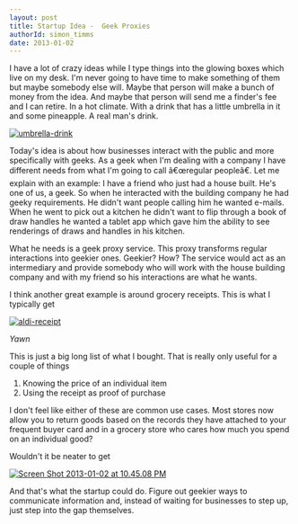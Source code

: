 ```yaml
---
layout: post
title: Startup Idea -  Geek Proxies
authorId: simon_timms
date: 2013-01-02
---
```


I have a lot of crazy ideas while I type things into the glowing boxes which live on my desk. I'm never going to have time to make something of them but maybe somebody else will. Maybe that person will make a bunch of money from the idea. And maybe that person will send me a finder's fee and I can retire. In a hot climate. With a drink that has a little umbrella in it and some pineapple. A real man's drink.

[![umbrella-drink](http://stimms.files.wordpress.com/2013/01/umbrella-drink.jpg?w=278)](http://stimms.wordpress.com/2013/01/03/startup-idea-geek-proxies/umbrella-drink/)

Today's idea is about how businesses interact with the public and more specifically with geeks. As a geek when I'm dealing with a company I have different needs from what I'm going to call â€œregular peopleâ€. Let me explain with an example: I have a friend who just had a house built. He's one of us, a geek. So when he interacted with the building company he had geeky requirements. He didn't want people calling him he wanted e-mails. When he went to pick out a kitchen he didn't want to flip through a book of draw handles he wanted a tablet app which gave him the ability to see renderings of draws and handles in his kitchen.

What he needs is a geek proxy service. This proxy transforms regular interactions into geekier ones. Geekier? How? The service would act as an intermediary and provide somebody who will work with the house building company and with my friend so his interactions are what he wants.

I think another great example is around grocery receipts. This is what I typically get

[![aldi-receipt](http://stimms.files.wordpress.com/2013/01/aldi-receipt.jpg?w=92)](http://stimms.wordpress.com/2013/01/03/startup-idea-geek-proxies/aldi-receipt/)

*Yawn*

This is just a big long list of what I bought. That is really only useful for a couple of things

1. Knowing the price of an individual item  
 2. Using the receipt as proof of purchase

I don't feel like either of these are common use cases. Most stores now allow you to return goods based on the records they have attached to your frequent buyer card and in a grocery store who cares how much you spend on an individual good?  
  
 Wouldn't it be neater to get

[![Screen Shot 2013-01-02 at 10.45.08 PM](http://stimms.files.wordpress.com/2013/01/screen-shot-2013-01-02-at-10-45-08-pm.png?w=209)](http://stimms.wordpress.com/2013/01/03/startup-idea-geek-proxies/screen-shot-2013-01-02-at-10-45-08-pm/)  
  
 And that's what the startup could do. Figure out geekier ways to communicate information and, instead of waiting for businesses to step up, just step into the gap themselves.



